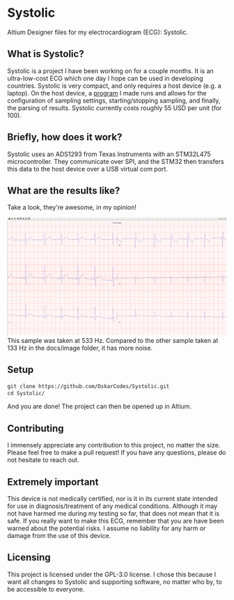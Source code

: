 # Systolic
Altium Designer files for my electrocardiogram (ECG): Systolic.
## What is Systolic?
Systolic is a project I have been working on for a couple months. It is an ultra-low-cost ECG which one day I hope can be used in developing countries. Systolic is very compact, and only requires a host device (e.g. a laptop). On the host device, a [program]( https://github.com/OskarCodes/SystolicHost) I made runs and allows for the configuration of sampling settings, starting/stopping sampling, and finally, the parsing of results. Systolic currently costs roughly 55 USD per unit (for 100).

## Briefly, how does it work?
Systolic uses an ADS1293 from Texas Instruments with an STM32L475 microcontroller. They communicate over SPI, and the STM32 then transfers this data to the host device over a USB virtual com port.

## What are the results like?
Take a look, they're awesome, in my opinion!

![ECG Sample was taken at 533 Hz](docs/images/ecg_sample_533hz.jpg)
This sample was taken at 533 Hz. Compared to the other sample taken at 133 Hz in the docs/image folder, it has more noise.

## Setup
```shell
git clone https://github.com/OskarCodes/Systolic.git
cd Systolic/
```
And you are done! The project can then be opened up in Altium.

## Contributing
I immensely appreciate any contribution to this project, no matter the size. Please feel free to make a pull request! If you have any questions, please do not hesitate to reach out.

## Extremely important
This device is not medically certified, nor is it in its current state intended for use in diagnosis/treatment of any medical conditions. Although it may not have harmed me during my testing so far, that does not mean that it is safe. 
If you really want to make this ECG, remember that you are have been warned about the potential risks. I assume no liability for any harm or damage from the use of this device. 
## Licensing
This project is licensed under the GPL-3.0 license. I chose this because I want all changes to Systolic and supporting software, no matter who by, to be accessible to everyone.
